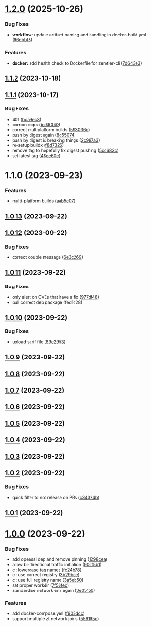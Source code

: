 # [1.2.0](https://github.com/dangeroustech/ZeroTierBridge/compare/v1.1.2...v1.2.0) (2025-10-26)


### Bug Fixes

* **workflow:** update artifact naming and handling in docker-build.yml ([96ebbf8](https://github.com/dangeroustech/ZeroTierBridge/commit/96ebbf805d2cb3bb4089a5a0dc70114e3c16cc1b))


### Features

* **docker:** add health check to Dockerfile for zerotier-cli ([7d643e3](https://github.com/dangeroustech/ZeroTierBridge/commit/7d643e3ff6c0683d335baae5138ceef475cd37c3))



## [1.1.2](https://github.com/dangeroustech/ZeroTierBridge/compare/v1.1.1...v1.1.2) (2023-10-18)



## [1.1.1](https://github.com/dangeroustech/ZeroTierBridge/compare/v1.1.0...v1.1.1) (2023-10-17)


### Bug Fixes

* 401 ([bca9ec3](https://github.com/dangeroustech/ZeroTierBridge/commit/bca9ec3df76f9c6ea114e099dd9317c58489d0b2))
* correct deps ([be55349](https://github.com/dangeroustech/ZeroTierBridge/commit/be55349cefbf291a9ce4233e65a785dad4ec3830))
* correct multiplatform builds ([593036c](https://github.com/dangeroustech/ZeroTierBridge/commit/593036c8ad8099a3a4e7b1ac9b1dcfbdb8e04a98))
* push by digest again ([8d55074](https://github.com/dangeroustech/ZeroTierBridge/commit/8d550748cde552ef5552e02770842d4e91f99253))
* push by digest is breaking things ([2c987a3](https://github.com/dangeroustech/ZeroTierBridge/commit/2c987a3bbe0492aaf22b26e446cb7d96a6c9115d))
* re-setup buildx ([f8d7326](https://github.com/dangeroustech/ZeroTierBridge/commit/f8d73263fdfd328ad38a77ff381e93bd8bda5750))
* remove tag to hopefully fix digest pushing ([5cd683c](https://github.com/dangeroustech/ZeroTierBridge/commit/5cd683cb7a83e37eb5b4717309d672f35b256c25))
* set latest tag ([46ee60c](https://github.com/dangeroustech/ZeroTierBridge/commit/46ee60cbc9091e93f977701a771ba9ce0216e5d1))



# [1.1.0](https://github.com/dangeroustech/ZeroTierBridge/compare/v1.0.13...v1.1.0) (2023-09-23)


### Features

* multi-platform builds ([aab5c07](https://github.com/dangeroustech/ZeroTierBridge/commit/aab5c079dcd559b7c3123aa72d02f7691827083e))



## [1.0.13](https://github.com/dangeroustech/ZeroTierBridge/compare/v1.0.12...v1.0.13) (2023-09-22)



## [1.0.12](https://github.com/dangeroustech/ZeroTierBridge/compare/v1.0.11...v1.0.12) (2023-09-22)


### Bug Fixes

* correct double message ([6e3c269](https://github.com/dangeroustech/ZeroTierBridge/commit/6e3c2690fc612e42c1d2818cc8d4bdfb9d5e39ba))



## [1.0.11](https://github.com/dangeroustech/ZeroTierBridge/compare/v1.0.10...v1.0.11) (2023-09-22)


### Bug Fixes

* only alert on CVEs that have a fix ([977df48](https://github.com/dangeroustech/ZeroTierBridge/commit/977df48644e0a7112dc25f9f04afa6d84ce87db9))
* pull correct deb package ([fed1c28](https://github.com/dangeroustech/ZeroTierBridge/commit/fed1c2860230d39aeb80178c79697c1c41fed23d))



## [1.0.10](https://github.com/dangeroustech/ZeroTierBridge/compare/v1.0.9...v1.0.10) (2023-09-22)


### Bug Fixes

* upload sarif file ([89e2953](https://github.com/dangeroustech/ZeroTierBridge/commit/89e29531f070539935a93b6f55d791170ea42e72))



## [1.0.9](https://github.com/dangeroustech/ZeroTierBridge/compare/v1.0.8...v1.0.9) (2023-09-22)



## [1.0.8](https://github.com/dangeroustech/ZeroTierBridge/compare/v1.0.7...v1.0.8) (2023-09-22)



## [1.0.7](https://github.com/dangeroustech/ZeroTierBridge/compare/v1.0.6...v1.0.7) (2023-09-22)



## [1.0.6](https://github.com/dangeroustech/ZeroTierBridge/compare/v0.0.1...v1.0.6) (2023-09-22)



## [1.0.5](https://github.com/dangeroustech/ZeroTierBridge/compare/v1.0.4...v1.0.5) (2023-09-22)



## [1.0.4](https://github.com/dangeroustech/ZeroTierBridge/compare/v1.0.3...v1.0.4) (2023-09-22)



## [1.0.3](https://github.com/dangeroustech/ZeroTierBridge/compare/v1.0.2...v1.0.3) (2023-09-22)



## [1.0.2](https://github.com/dangeroustech/ZeroTierBridge/compare/v1.0.1...v1.0.2) (2023-09-22)


### Bug Fixes

* quick filter to not release on PRs ([c34324b](https://github.com/dangeroustech/ZeroTierBridge/commit/c34324b998690edeadd3d680987587c0fe93c525))



## [1.0.1](https://github.com/dangeroustech/ZeroTierBridge/compare/v1.0.0...v1.0.1) (2023-09-22)



# [1.0.0](https://github.com/dangeroustech/ZeroTierBridge/compare/f902dcc0c4615801fb65e6c90342efe96789319f...v1.0.0) (2023-09-22)


### Bug Fixes

* add openssl dep and remove pinning ([1298cea](https://github.com/dangeroustech/ZeroTierBridge/commit/1298cea4fa1bad3141754e5218f449ec15e8469a))
* allow bi-directional traffic initiation ([90cf5b1](https://github.com/dangeroustech/ZeroTierBridge/commit/90cf5b1684b6221797b39af306c3fee9ce5bdb9e))
* ci: lowercase tag names ([fc24b78](https://github.com/dangeroustech/ZeroTierBridge/commit/fc24b78d4a1046ebc2b01560ed4b67e33418c30e))
* ci: use correct registry ([3b29bee](https://github.com/dangeroustech/ZeroTierBridge/commit/3b29bee4c642cf04c3af89a7c16f004531f83622))
* ci: use full registry name ([3a5eb50](https://github.com/dangeroustech/ZeroTierBridge/commit/3a5eb50b13cf7cab7939c4b49c14093189aae330))
* set proper workdir ([7f56fec](https://github.com/dangeroustech/ZeroTierBridge/commit/7f56fec6897635e37b3e5aa13e7c3bbfddbce5da))
* standardise network env again ([3e65156](https://github.com/dangeroustech/ZeroTierBridge/commit/3e65156a3c955fa6c6715a7d9e15a799c6f3f735))


### Features

* add docker-compose.yml ([f902dcc](https://github.com/dangeroustech/ZeroTierBridge/commit/f902dcc0c4615801fb65e6c90342efe96789319f))
* support multiple zt network joins ([556195c](https://github.com/dangeroustech/ZeroTierBridge/commit/556195cd64f33fbbc9244022c8a99af5284ffbb9))



